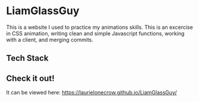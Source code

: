 # LiamGlassGuy

This is a website I used to practice my animations skills. This is an excercise in CSS animation, writing clean and simple Javascript functions, working with a client, and merging commits. 

## Tech Stack

## Check it out!
It can be viewed here: https://laurielonecrow.github.io/LiamGlassGuy/
